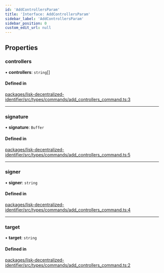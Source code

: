 ```yaml
---
id: 'AddControllersParam'
title: 'Interface: AddControllersParam'
sidebar_label: 'AddControllersParam'
sidebar_position: 0
custom_edit_url: null
---
```


## Properties

### controllers

• **controllers**: `string`[]

#### Defined in

[packages/lisk-decentralized-identifier/src/types/commands/add_controllers_command.ts:3](https://github.com/aldhosutra/lisk-did/blob/2b84b93/packages/lisk-decentralized-identifier/src/types/commands/add_controllers_command.ts#L3)

---

### signature

• **signature**: `Buffer`

#### Defined in

[packages/lisk-decentralized-identifier/src/types/commands/add_controllers_command.ts:5](https://github.com/aldhosutra/lisk-did/blob/2b84b93/packages/lisk-decentralized-identifier/src/types/commands/add_controllers_command.ts#L5)

---

### signer

• **signer**: `string`

#### Defined in

[packages/lisk-decentralized-identifier/src/types/commands/add_controllers_command.ts:4](https://github.com/aldhosutra/lisk-did/blob/2b84b93/packages/lisk-decentralized-identifier/src/types/commands/add_controllers_command.ts#L4)

---

### target

• **target**: `string`

#### Defined in

[packages/lisk-decentralized-identifier/src/types/commands/add_controllers_command.ts:2](https://github.com/aldhosutra/lisk-did/blob/2b84b93/packages/lisk-decentralized-identifier/src/types/commands/add_controllers_command.ts#L2)
